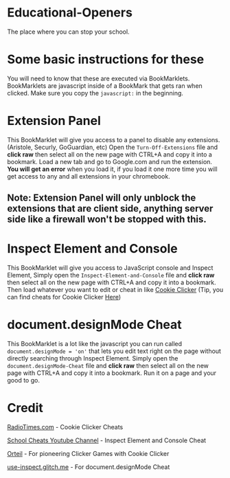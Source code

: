 # Educational-Openers

The place where you can stop your school.


# Some basic instructions for these
You will need to know that these are executed via BookMarklets. BookMarklets are javascript inside of a BookMark that gets ran when clicked.
Make sure you copy the `javascript:` in the beginning.


# Extension Panel
This BookMarklet will give you access to a panel to disable any extensions. (Aristole, Securly, GoGuardian, etc)
Open the `Turn-Off-Extensions` file and **click raw** then select all on the new page with CTRL+A and copy it into a bookmark.
Load a new tab and go to Google.com and run the extension. **You will get an error** when you load it, if you load it one more time you will get access to any and all extensions in your chromebook.

## **Note: Extension Panel will only unblock the extensions that are client side, anything server side like a firewall won't be stopped with this.**


# Inspect Element and Console
This BookMarklet will give you access to JavaScript console and Inspect Element, Simply open the `Inspect-Element-and-Console` file and **click raw** then select all on the new page with CTRL+A and copy it into a bookmark. Then load whatever you want to edit or cheat in like [Cookie Clicker](https://orteil.dashnet.org/cookieclicker/) (Tip, you can find cheats for Cookie Clicker [Here](https://www.radiotimes.com/technology/gaming/cookie-clicker-cheats/))


# document.designMode Cheat
This BookMarklet is a lot like the javascript you can run called `document.designMode = 'on'` that lets you edit text right on the page without directly searching through Inspect Element. Simply open the `document.designMode-Cheat` file and **click raw** then select all on the new page with CTRL+A and copy it into a bookmark. Run it on a page and your good to go.


# Credit

[RadioTimes.com](https://radiotimes.com) - Cookie Clicker Cheats

[School Cheats Youtube Channel](https://www.youtube.com/watch?v=6ea-ZNqLbAw) - Inspect Element and Console Cheat

[Orteil](https://orteil.dashnet.org/cookieclicker) - For pioneering Clicker Games with Cookie Clicker

[use-inspect.glitch.me](https://use-inspect.glitch.me/) - For document.designMode Cheat
